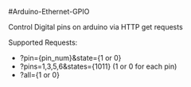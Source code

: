#Arduino-Ethernet-GPIO

Control Digital pins on arduino via HTTP get requests

Supported Requests:
 - ?pin={pin_num}&state={1 or 0}
 - ?pins=1,3,5,6&states={1011} (1 or 0 for each pin)
 - ?all={1 or 0}
